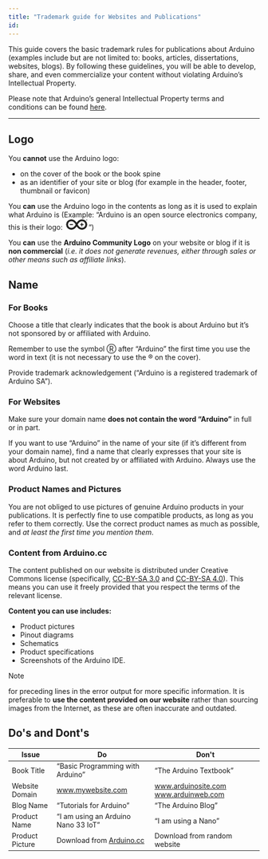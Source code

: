 ```yaml
---
title: "Trademark guide for Websites and Publications"
id: 
---
```


This guide covers the basic trademark rules for publications about Arduino (examples include but are not limited to: books, articles, dissertations, websites, blogs). By following these guidelines, you will be able to develop, share, and even commercialize your content without violating Arduino’s Intellectual Property.

Please note that Arduino’s general Intellectual Property terms and conditions can be found [here](https://www.arduino.cc/en/trademark). 

---

## Logo
You **cannot** use the Arduino logo:

- on the cover of the book or the book spine
- as an identifier of your site or blog (for example in the header, footer, thumbnail or favicon)

You **can** use the Arduino logo in the contents as long as it is used to explain what Arduino is (Example:  “Arduino is an open source electronics company, this is their logo: ![Arduino Logo](img/Mini_logo.png)“)

You **can** use the **Arduino Community Logo** on your website or blog if it is **non commercial** (*i.e. it does not generate revenues, either through sales or other means such as affiliate links*). 

## Name
### For Books
Choose a title that clearly indicates that the book is about Arduino but it’s not sponsored by or affiliated with Arduino.

Remember to use the symbol Ⓡ after “Arduino” the first time you use the word in text (it is not necessary to use the ® on the cover). 

Provide trademark acknowledgement (“Arduino is a registered trademark of Arduino SA”).

### For Websites
Make sure your domain name **does not contain the word “Arduino”** in full or in part.

If you want to use “Arduino” in the name of your site (if it’s different from your domain name), find a name that clearly expresses that your site is about Arduino, but not created by or affiliated with Arduino. Always use the word Arduino last. 

### Product Names and Pictures
You are not obliged to use pictures of genuine Arduino products in your publications. It is perfectly fine to use compatible products, as long as you refer to them correctly. Use the correct product names as much as possible, and *at least the first time you mention them*. 

### Content from Arduino.cc
The content published on our website is distributed under Creative Commons license (specifically, [CC-BY-SA 3.0](https://creativecommons.org/licenses/by-sa/3.0/) and [CC-BY-SA 4.0](https://creativecommons.org/licenses/by-sa/4.0/)). This means you can use it freely provided that you respect the terms of the relevant license. 

**Content you can use includes:**
- Product pictures
- Pinout diagrams
- Schematics
- Product specifications
- Screenshots of the Arduino IDE. 


> [!NOTE]
> for preceding lines in the error output for more specific information. It is preferable to **use the content provided on our website** rather than sourcing images from the Internet, as these are often inaccurate and outdated. 

## Do's and Dont's

| Issue | Do | Don't|
| ----------- | ----------- | ----------- |
| Book Title | “Basic Programming with Arduino” | “The Arduino Textbook” 
| Website Domain | www.mywebsite.com |www.arduinosite.com www.arduinweb.com|
|Blog Name|“Tutorials for Arduino”|“The Arduino Blog” |
|Product Name|“I am using an Arduino Nano 33 IoT”|“I am using a Nano”|
|Product Picture|Download from [Arduino.cc](https://www.arduino.cc/)|Download from random website|